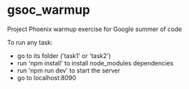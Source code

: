 # gsoc_warmup
Project Phoenix warmup exercise for Google summer of code

To run any task:
  - go to its folder ('task1' or 'task2')
  - run 'npm install' to install node_modules dependencies
  - run 'npm run dev' to start the server
  - go to localhost:8090
